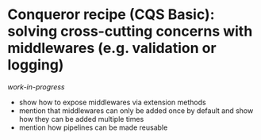 # Conqueror recipe (CQS Basic): solving cross-cutting concerns with middlewares (e.g. validation or logging)

_work-in-progress_

- show how to expose middlewares via extension methods
- mention that middlewares can only be added once by default and show how they can be added multiple times
- mention how pipelines can be made reusable

